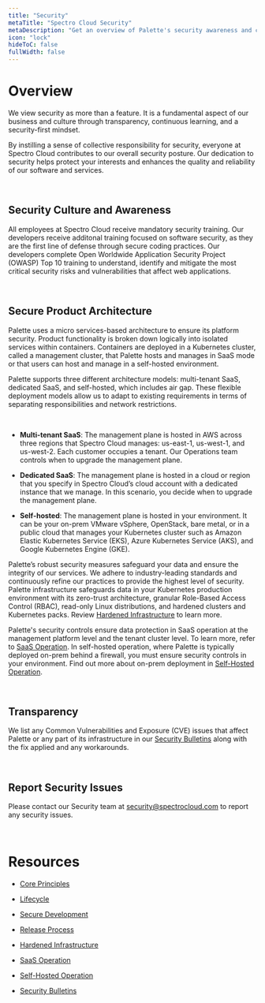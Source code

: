 ```yaml
---
title: "Security"
metaTitle: "Spectro Cloud Security"
metaDescription: "Get an overview of Palette's security awareness and controls and where yo can report security issues."
icon: "lock"
hideToC: false
fullWidth: false
---
```


# Overview

We view security as more than a feature. It is a fundamental aspect of our business and culture through transparency, continuous learning, and a security-first mindset. 

By instilling a sense of collective responsibility for security, everyone at Spectro Cloud contributes to our overall security posture. Our dedication to security helps protect your interests and enhances the quality and reliability of our software and services.

<br />

## Security Culture and Awareness

All employees at Spectro Cloud receive mandatory security training. Our developers receive additonal training focused on software security, as they are the first line of defense through secure coding practices. Our developers complete Open Worldwide Application Security Project (OWASP) Top 10 training to understand, identify and mitigate the most critical security risks and vulnerabilities that affect web applications.

<br />

## Secure Product Architecture

Palette uses a micro services-based architecture to ensure its platform security. Product functionality is broken down logically into isolated services within containers. Containers are deployed in a Kubernetes cluster, called a management cluster, that Palette hosts and manages in SaaS mode or that users can host and manage in a self-hosted environment.

Palette supports three different architecture models: multi-tenant SaaS, dedicated SaaS, and self-hosted, which includes air gap. These flexible deployment models allow us to adapt to existing requirements in terms of separating responsibilities and network restrictions.

<br />

- **Multi-tenant SaaS**: The management plane is hosted in AWS across three regions that Spectro Cloud manages: us-east-1, us-west-1, and us-west-2. Each customer occupies a tenant. Our  Operations team controls when to upgrade the management plane.


- **Dedicated SaaS**: The management plane is hosted in a cloud or region that you specify in Spectro Cloud’s cloud account with a dedicated instance that we manage. In this scenario, you decide when to upgrade the management plane.


- **Self-hosted**: The management plane is hosted in your environment. It can be your on-prem VMware vSphere, OpenStack, bare metal, or in a public cloud that manages your Kubernetes cluster such as Amazon Elastic Kubernetes Service (EKS), Azure Kubernetes Service (AKS), and Google Kubernetes Engine (GKE).

Palette’s robust security measures safeguard your data and ensure the integrity of our services. We adhere to industry-leading standards and continuously refine our practices to provide the highest level of security. Palette infrastructure safeguards data in your Kubernetes production environment with its zero-trust architecture, granular Role-Based Access Control (RBAC), read-only Linux distributions, and hardened clusters and Kubernetes packs. Review [Hardened Infrastructure](/security/hardened-infrastructure) to learn more.

Palette's security controls ensure data protection in SaaS operation at the management platform level and the tenant cluster level. To learn more, refer to [SaaS Operation](/security/saas-operation). In self-hosted operation, where Palette is typically deployed on-prem behind a firewall, you must ensure security controls in your environment. Find out more about on-prem deployment in [Self-Hosted Operation](/security/self-hosted-operation).

<br />

## Transparency

We list any Common Vulnerabilities and Exposure (CVE) issues that affect Palette or any part of its infrastructure in our [Security Bulletins](/security/security-bulletins) along with the fix applied and any workarounds.

<br />

## Report Security Issues

Please contact our Security team at security@spectrocloud.com to report any security issues.


<br />

# Resources


- [Core Principles](/security/core-principles)


- [Lifecycle](/security/lifecycle)


- [Secure Development](/security/lifecycle/secure-development)


- [Release Process](/security/lifecycle/release-process)


- [Hardened Infrastructure](/security/hardened-infrastructure)


- [SaaS Operation](/security/saas-operation)


- [Self-Hosted Operation](/security/self-hosted-operation)


- [Security Bulletins](/security/security-bulletins)


<br />

<br />

<br />

<br />

